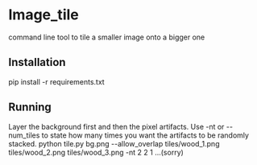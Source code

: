 # Image_tile
command line tool to tile a smaller image onto a bigger one

## Installation
pip install -r requirements.txt
## Running 
Layer the background first and then the pixel artifacts. Use -nt or --num_tiles to state how many times you want the artifacts to be randomly stacked.
python tile.py bg.png --allow_overlap tiles/wood_1.png tiles/wood_2.png tiles/wood_3.png -nt 2 2 1
...(sorry)
